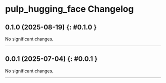 # pulp_hugging_face Changelog

[//]: # (You should *NOT* be adding new change log entries to this file, this)
[//]: # (file is managed by towncrier. You *may* edit previous change logs to)
[//]: # (fix problems like typo corrections or such.)
[//]: # (To add a new change log entry, please see the contributing docs.)
[//]: # (WARNING: Don't drop the towncrier directive!)

[//]: # (towncrier release notes start)

## 0.1.0 (2025-08-19) {: #0.1.0 }

No significant changes.

---

## 0.0.1 (2025-07-04) {: #0.0.1 }

No significant changes.

---
